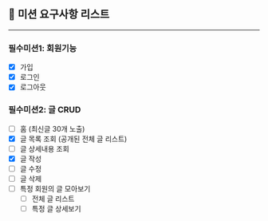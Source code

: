 ## 📌 미션 요구사항 리스트

---

### 필수미션1: 회원기능

 -[x] 가입
 -[x] 로그인
 -[x] 로그아웃

### 필수미션2: 글 CRUD

 - [ ] 홈 (최신글 30개 노출)
 - [x] 글 목록 조회 (공개된 전체 글 리스트)
 - [ ] 글 상세내용 조회 
 - [x] 글 작성
 - [ ] 글 수정
 - [ ] 글 삭제
 - [ ] 특정 회원의 글 모아보기
   - [ ] 전체 글 리스트
   - [ ] 특정 글 상세보기
